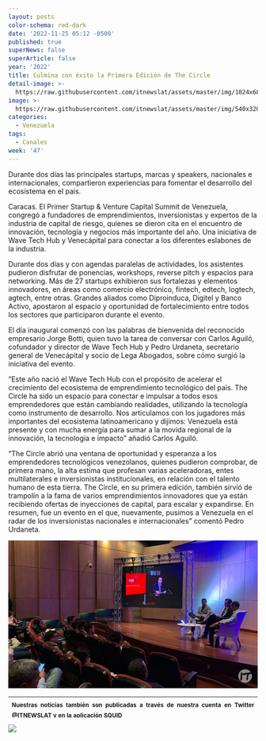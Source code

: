 ```yaml
---
layout: posts
color-schema: red-dark
date: '2022-11-25 05:12 -0500'
published: true
superNews: false
superArticle: false
year: '2022'
title: Culmina con éxito la Primera Edición de The Circle
detail-image: >-
  https://raw.githubusercontent.com/itnewslat/assets/master/img/1024x680/The-Circle-g.jpg
image: >-
  https://raw.githubusercontent.com/itnewslat/assets/master/img/540x320/The-Circle-p.jpg
categories:
  - Venezuela
tags:
  - Canales
week: '47'
---
```

Durante dos días las principales startups, marcas y speakers, nacionales e internacionales, compartieron experiencias para fomentar el desarrollo del ecosistema en el país.

Caracas. El Primer Startup & Venture Capital Summit de Venezuela, congregó a fundadores de emprendimientos, inversionistas y expertos de la industria de capital de riesgo, quienes se dieron cita en el encuentro de innovación, tecnología y negocios más importante del año. Una iniciativa de Wave Tech Hub y Venecápital para conectar a los diferentes eslabones de la industria.   

Durante dos días y con agendas paralelas de actividades, los asistentes pudieron disfrutar de ponencias, workshops, reverse pitch y espacios para networking. Más de 27  startups exhibieron sus fortalezas y elementos innovadores, en áreas como comercio electrónico, fintech, edtech, logtech, agtech, entre otras. Grandes aliados como Diproinduca, Digitel y Banco Activo, apostaron al espacio y oportunidad de fortalecimiento entre todos los sectores que participaron durante el evento.

El día inaugural comenzó con las palabras de bienvenida del reconocido empresario Jorge Botti, quien tuvo la tarea de conversar con Carlos Aguiló, cofundador y director de Wave Tech Hub y Pedro Urdaneta, secretario general de Venecápital y socio de Lega Abogados, sobre cómo surgió la iniciativa del evento.  

“Este año nació el Wave Tech Hub con el propósito de acelerar el crecimiento del ecosistema de emprendimiento tecnológico del país. The Circle ha sido un espacio para conectar e impulsar a todos esos emprendedores que están cambiando realidades, utilizando la tecnología como instrumento de desarrollo. Nos articulamos con los jugadores más importantes del ecosistema latinoamericano y dijimos: Venezuela está presente y con mucha energía para sumar a la movida regional de la innovación, la tecnología e impacto” añadió Carlos Aguiló.

“The Circle abrió una ventana de oportunidad y esperanza a los emprendedores tecnológicos venezolanos, quienes pudieron comprobar, de primera mano, la alta estima que profesan varias aceleradoras, entes multilaterales e inversionistas institucionales, en relación con el talento humano de esta tierra. The Circle, en su primera edición, también sirvió de trampolín a la fama de varios emprendimientos innovadores que ya están recibiendo ofertas de inyecciones de capital, para escalar y expandirse. En resumen, fue un evento en el que, nuevamente, pusimos a Venezuela en el radar de los inversionistas nacionales e internacionales” comentó Pedro Urdaneta. 

![](https://raw.githubusercontent.com/itnewslat/assets/master/img/540x320/The-Circle-p.jpg)

<table style="height: 42px;" width="569">
<tbody>
<tr>
<td style="text-align: justify;"><sub><strong>Nuestras noticias también son publicadas a través de nuestra cuenta en Twitter <a href="https://twitter.com/itnewslat?lang=es">@ITNEWSLAT</a> y en la aplicación <a href="https://squidapp.co/en/">SQUID</a></strong></sub></td>
</tr>
</tbody>
</table>

<img src="https://tracker.metricool.com/c3po.jpg?hash=56f88a41e39ab42c063cc51676587a04"/>